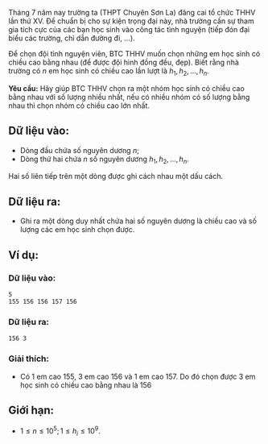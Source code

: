 Tháng $7$ năm nay trường ta (THPT Chuyên Sơn La) đăng cai tổ chức THHV lần thứ XV. Để chuẩn bị cho sự kiện trọng đại này, nhà trường cần sự tham gia tích cực của các bạn học sinh vào công tác tình nguyện (tiếp đón đại biểu các trường, chỉ dẫn đường đi, …).

Để chọn đội tình nguyện viên, BTC THHV muốn chọn những em học sinh có chiều cao bằng nhau (để được đội hình đồng đều, đẹp). Biết rằng nhà trường có $n$ em học sinh có chiều cao lần lượt là $h_1, h_2, …, h_n$.

**Yêu cầu:** Hãy giúp BTC THHV chọn ra một nhóm học sinh có chiều cao bằng nhau với số lượng nhiều nhất, nếu có nhiều nhóm có số lượng bằng nhau thì chọn nhóm có chiều cao lớn nhất.

## Dữ liệu vào:
- Dòng đầu chứa số nguyên dương $n$;
- Dòng thứ hai chứa $n$ số nguyên dương $h_1, h_2, …, h_n$.

Hai số liên tiếp trên một dòng được ghi cách nhau một dấu cách.

## Dữ liệu ra:
- Ghi ra một dòng duy nhất chứa hai số nguyên dương là chiều cao và số lượng các em học sinh chọn được.

## Ví dụ:
### Dữ liệu vào:
```
5
155 156 156 157 156
```

### Dữ liệu ra:
```
156 3
```

### Giải thích:
- Có $1$ em cao $155$, $3$ em cao $156$ và $1$ em cao $157$. Do đó chọn được $3$ em học sinh có chiều cao bằng nhau là $156$

## Giới hạn:
- $1 ≤ n ≤ 10^5; 1 ≤ h_i ≤ 10^9$.